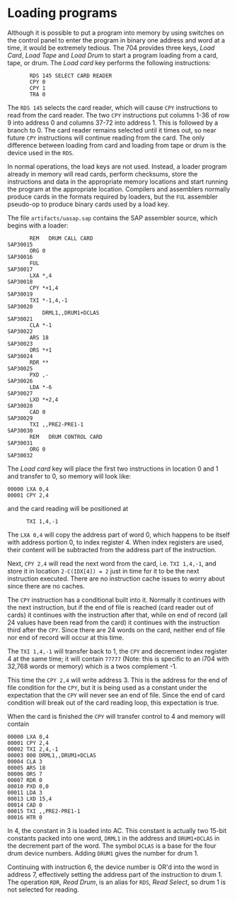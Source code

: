 # Loading programs

Although it is possible to put a program into memory by using switches on the control panel to enter the program in binary one address and word at a time, it would be extremely tedious. The 704 provides three keys, *Load Card*, *Load Tape* and *Load Drum* to start a program loading from a card, tape, or drum. The *Load card* key performs the following instructions:

```
       RDS 145 SELECT CARD READER
       CPY 0
       CPY 1
       TRA 0
```
The ```RDS 145``` selects the card reader, which will cause ```CPY``` instructions to read from the card reader. The two ```CPY``` instructions put columns 1-36 of row 9 into address 0 and columns 37-72 into address 1. This is followed by a branch to 0. The card reader remains selected until it times out, so near future ```CPY``` instructions will continue reading from the card. The only difference between loading from card and loading from tape or drum is the device used in the ```RDS```.

In normal operations, the load keys are not used. Instead, a loader program already in memory will read cards, perform checksums, store the instructions and data in the appropriate memory locations and start running the program at the appropriate location. Compilers and assemblers normally produce cards in the formats required by loaders, but the ```FUL``` assembler pseudo-op to produce binary cards used by a load key.

The file `artifacts/uasap.sap` contains the SAP assembler source, which begins with a loader:

```
       REM   DRUM CALL CARD                                             SAP30015
       ORG 0                                                            SAP30016
       FUL                                                              SAP30017
       LXA *,4                                                          SAP30018
       CPY *+1,4                                                        SAP30019
       TXI *-1,4,-1                                                     SAP30020
           DRML1,,DRUM1+DCLAS                                           SAP30021
       CLA *-1                                                          SAP30022
       ARS 18                                                           SAP30023
       ORS *+1                                                          SAP30024
       RDR **                                                           SAP30025
       PXD ,-                                                           SAP30026
       LDA *-6                                                          SAP30027
       LXD *+2,4                                                        SAP30028
       CAD 0                                                            SAP30029
       TXI ,,PRE2-PRE1-1                                                SAP30030
       REM   DRUM CONTROL CARD                                          SAP30031
       ORG 0                                                            SAP30032
```

The *Load card* key will place the first two instructions in location 0 and 1 and transfer to 0, so memory will look like:

```
00000 LXA 0,4
00001 CPY 2,4
``````

and the card reading will be positioned at

```
      TXI 1,4,-1
```

The ```LXA 0,4``` will copy the address part of word 0, which happens to be itself with address portion 0, to index register 4. When index registers are used, their content will be subtracted from the address part of the instruction.

Next, ```CPY 2,4``` will read the next word from the card, i.e. ```TXI 1,4,-1```, and store it in location `2-C(IDX[4]) = 2` just in time for it to be the next instruction executed. There are no instruction cache issues to worry about since there are no caches.

The ```CPY``` instruction has a conditional built into it. Normally it continues with the next instruction, but if the end of file is reached (card reader out of cards) it continues with the instruction after that, while on end of record (all 24 values have been read from the card) it continues with the instruction third after the ```CPY```. Since there are 24 words on the card, neither end of file nor end of record will occur at this time.

The ```TXI 1,4,-1``` will transfer back to 1, the ```CPY``` and decrement index register 4 at the same time; it will contain `77777` (Note: this is specific to an i704 with 32,768 words or memory) which is a twos complement -1.

This time the ```CPY 2,4``` will write address 3. This is the address for the end of file condition for the ```CPY```, but it is being used as a constant under the expectation that the ```CPY``` will never see an end of file. Since the end of card condition will break out of the card reading loop, this expectation is true.

When the card is finished the ```CPY``` will transfer control to 4 and memory will contain

```
00000 LXA 0,4
00001 CPY 2,4
00002 TXI 2,4,-1
00003 000 DRML1,,DRUM1+DCLAS
00004 CLA 3
00005 ARS 18
00006 ORS 7
00007 RDR 0
00010 PXD 0,0
00011 LDA 3
00013 LXD 15,4
00014 CAD 0
00015 TXI ,,PRE2-PRE1-1
00016 HTR 0

```

In 4, the constant in 3 is loaded into AC. This constant is actually two 15-bit constants packed into one word, ```DRML1``` in the address and ```DRUM1+DCLAS``` in the decrement part of the word. The symbol ```DCLAS``` is a base for the four drum device numbers. Adding ```DRUM1``` gives the number for drum 1.

 Continuing with instruction 6, the device number is OR'd into the word in address 7, effectively setting the address part of the instruction to drum 1. The operation ```RDR```, *Read Drum*, is an alias for ```RDS```, *Read Select*, so drum 1 is not selected for reading.

 